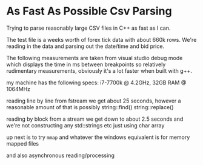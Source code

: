 # As Fast As Possible Csv Parsing
Trying to parse reasonably large CSV files in C++ as fast as I can.

The test file is a weeks worth of forex tick data with about 660k rows. 
We're reading in the data and parsing out the date/time and bid price.

The following measurements are taken from visual studio debug mode which displays the time in ms between breakpoints
so relatively rudimentary measurements, obviously it's a lot faster when built with g++. 

my machine has the following specs: i7-7700k @ 4.2GHz, 32GB RAM @ 1064MHz

reading line by line from fstream we get about 25 seconds, 
however a reasonable amount of that is possibly string::find() string::replace() 

reading by block from a stream we get down to about 2.5 seconds and we're not constructing any std::strings etc
just using char array

up next is to try ```mmap``` and whatever the windows equivalent is for memory mapped files

and also asynchronous reading/processing
